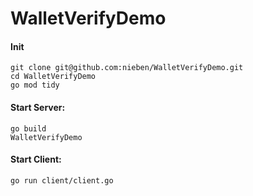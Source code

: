 # WalletVerifyDemo

#### Init
```
git clone git@github.com:nieben/WalletVerifyDemo.git
cd WalletVerifyDemo
go mod tidy
```

#### Start Server: 
```
go build
WalletVerifyDemo
```

#### Start Client: 
```
go run client/client.go
```